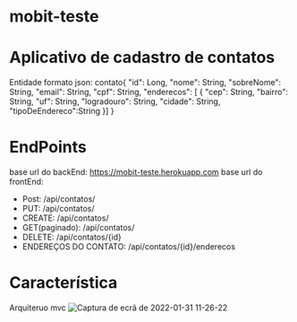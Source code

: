 # mobit-teste

# Aplicativo de cadastro de contatos


Entidade formato json: 
contato{
            "id": Long,
            "nome": String,
            "sobreNome": String,
            "email": String,
            "cpf": String,
            "enderecos": [
            {
             "cep": String,
            "bairro": String,
            "uf": String,
            "logradouro": String,
            "cidade": String,
            "tipoDeEndereco":String
            }]
            }
            
# EndPoints

base url do backEnd: https://mobit-teste.herokuapp.com
base url do frontEnd: 

* Post: /api/contatos/
* PUT: /api/contatos/
* CREATE: /api/contatos/
* GET(paginado): /api/contatos/
* DELETE: /api/contatos/{id}
* ENDEREÇOS DO CONTATO: /api/contatos/{id}/enderecos

# Característica

Arquiteruo mvc 
![Captura de ecrã de 2022-01-31 11-26-22](https://user-images.githubusercontent.com/84341683/151811211-1658f71a-9991-48eb-83a7-9f88723c5c4c.png)


